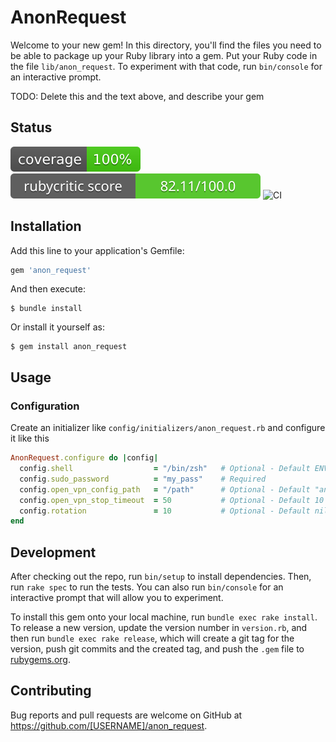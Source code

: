 # AnonRequest

Welcome to your new gem! In this directory, you'll find the files you need to be able to package up your Ruby library into a gem. Put your Ruby code in the file `lib/anon_request`. To experiment with that code, run `bin/console` for an interactive prompt.

TODO: Delete this and the text above, and describe your gem

## Status
![Coverage](coverage/coverage.svg)
![Ruby critic](badges/rubycritic_badge_score.svg)
![CI](https://github.com/Eth3rnit3/anon_request/actions/workflows/main.yml/badge.svg)

## Installation

Add this line to your application's Gemfile:

```ruby
gem 'anon_request'
```

And then execute:

    $ bundle install

Or install it yourself as:

    $ gem install anon_request

## Usage

### Configuration
Create an initializer like `config/initializers/anon_request.rb` and configure it like this
```ruby
AnonRequest.configure do |config|
  config.shell                  = "/bin/zsh"   # Optional - Default ENV["SHELL"]
  config.sudo_password          = "my_pass"    # Required
  config.open_vpn_config_path   = "/path"      # Optional - Default "anon_request/open_vpn/configs" (only .ovpn file will be loaded)
  config.open_vpn_stop_timeout  = 50           # Optional - Default 10
  config.rotation               = 10           # Optional - Default nil (no rotation) identity rotation for n requests
end
```

## Development

After checking out the repo, run `bin/setup` to install dependencies. Then, run `rake spec` to run the tests. You can also run `bin/console` for an interactive prompt that will allow you to experiment.

To install this gem onto your local machine, run `bundle exec rake install`. To release a new version, update the version number in `version.rb`, and then run `bundle exec rake release`, which will create a git tag for the version, push git commits and the created tag, and push the `.gem` file to [rubygems.org](https://rubygems.org).

## Contributing

Bug reports and pull requests are welcome on GitHub at https://github.com/[USERNAME]/anon_request.
